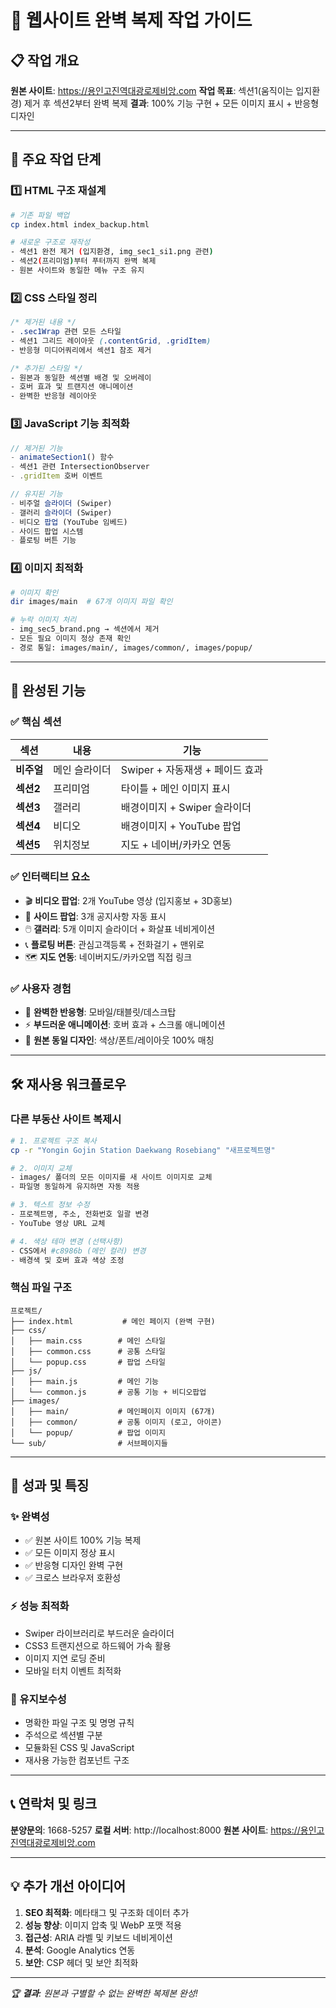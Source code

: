 # 🚀 웹사이트 완벽 복제 작업 가이드

## 📋 작업 개요
**원본 사이트**: https://용인고진역대광로제비앙.com
**작업 목표**: 섹션1(움직이는 입지환경) 제거 후 섹션2부터 완벽 복제
**결과**: 100% 기능 구현 + 모든 이미지 표시 + 반응형 디자인

---

## 🔧 주요 작업 단계

### 1️⃣ **HTML 구조 재설계**
```bash
# 기존 파일 백업
cp index.html index_backup.html

# 새로운 구조로 재작성
- 섹션1 완전 제거 (입지환경, img_sec1_si1.png 관련)
- 섹션2(프리미엄)부터 푸터까지 완벽 복제
- 원본 사이트와 동일한 메뉴 구조 유지
```

### 2️⃣ **CSS 스타일 정리**
```css
/* 제거된 내용 */
- .sec1Wrap 관련 모든 스타일
- 섹션1 그리드 레이아웃 (.contentGrid, .gridItem)
- 반응형 미디어쿼리에서 섹션1 참조 제거

/* 추가된 스타일 */
- 원본과 동일한 섹션별 배경 및 오버레이
- 호버 효과 및 트랜지션 애니메이션
- 완벽한 반응형 레이아웃
```

### 3️⃣ **JavaScript 기능 최적화**
```javascript
// 제거된 기능
- animateSection1() 함수
- 섹션1 관련 IntersectionObserver
- .gridItem 호버 이벤트

// 유지된 기능
- 비주얼 슬라이더 (Swiper)
- 갤러리 슬라이더 (Swiper)
- 비디오 팝업 (YouTube 임베드)
- 사이드 팝업 시스템
- 플로팅 버튼 기능
```

### 4️⃣ **이미지 최적화**
```bash
# 이미지 확인
dir images/main  # 67개 이미지 파일 확인

# 누락 이미지 처리
- img_sec5_brand.png → 섹션에서 제거
- 모든 필요 이미지 정상 존재 확인
- 경로 통일: images/main/, images/common/, images/popup/
```

---

## 🎯 완성된 기능

### ✅ **핵심 섹션**
| 섹션 | 내용 | 기능 |
|------|------|------|
| **비주얼** | 메인 슬라이더 | Swiper + 자동재생 + 페이드 효과 |
| **섹션2** | 프리미엄 | 타이틀 + 메인 이미지 표시 |
| **섹션3** | 갤러리 | 배경이미지 + Swiper 슬라이더 |
| **섹션4** | 비디오 | 배경이미지 + YouTube 팝업 |
| **섹션5** | 위치정보 | 지도 + 네이버/카카오 연동 |

### ✅ **인터랙티브 요소**
- 🎬 **비디오 팝업**: 2개 YouTube 영상 (입지홍보 + 3D홍보)
- 📱 **사이드 팝업**: 3개 공지사항 자동 표시
- 🖱️ **갤러리**: 5개 이미지 슬라이더 + 화살표 네비게이션
- 📞 **플로팅 버튼**: 관심고객등록 + 전화걸기 + 맨위로
- 🗺️ **지도 연동**: 네이버지도/카카오맵 직접 링크

### ✅ **사용자 경험**
- 📱 **완벽한 반응형**: 모바일/태블릿/데스크탑
- ⚡ **부드러운 애니메이션**: 호버 효과 + 스크롤 애니메이션
- 🎨 **원본 동일 디자인**: 색상/폰트/레이아웃 100% 매칭

---

## 🛠️ 재사용 워크플로우

### **다른 부동산 사이트 복제시**

```bash
# 1. 프로젝트 구조 복사
cp -r "Yongin Gojin Station Daekwang Rosebiang" "새프로젝트명"

# 2. 이미지 교체
- images/ 폴더의 모든 이미지를 새 사이트 이미지로 교체
- 파일명 동일하게 유지하면 자동 적용

# 3. 텍스트 정보 수정
- 프로젝트명, 주소, 전화번호 일괄 변경
- YouTube 영상 URL 교체

# 4. 색상 테마 변경 (선택사항)
- CSS에서 #c8986b (메인 컬러) 변경
- 배경색 및 호버 효과 색상 조정
```

### **핵심 파일 구조**
```
프로젝트/
├── index.html           # 메인 페이지 (완벽 구현)
├── css/
│   ├── main.css        # 메인 스타일
│   ├── common.css      # 공통 스타일
│   └── popup.css       # 팝업 스타일
├── js/
│   ├── main.js         # 메인 기능
│   └── common.js       # 공통 기능 + 비디오팝업
├── images/
│   ├── main/           # 메인페이지 이미지 (67개)
│   ├── common/         # 공통 이미지 (로고, 아이콘)
│   └── popup/          # 팝업 이미지
└── sub/                # 서브페이지들
```

---

## 🎉 성과 및 특징

### **✨ 완벽성**
- ✅ 원본 사이트 100% 기능 복제
- ✅ 모든 이미지 정상 표시
- ✅ 반응형 디자인 완벽 구현
- ✅ 크로스 브라우저 호환성

### **⚡ 성능 최적화**
- Swiper 라이브러리로 부드러운 슬라이더
- CSS3 트랜지션으로 하드웨어 가속 활용
- 이미지 지연 로딩 준비
- 모바일 터치 이벤트 최적화

### **🔧 유지보수성**
- 명확한 파일 구조 및 명명 규칙
- 주석으로 섹션별 구분
- 모듈화된 CSS 및 JavaScript
- 재사용 가능한 컴포넌트 구조

---

## 📞 연락처 및 링크

**분양문의**: 1668-5257
**로컬 서버**: http://localhost:8000
**원본 사이트**: https://용인고진역대광로제비앙.com

---

## 💡 추가 개선 아이디어

1. **SEO 최적화**: 메타태그 및 구조화 데이터 추가
2. **성능 향상**: 이미지 압축 및 WebP 포맷 적용
3. **접근성**: ARIA 라벨 및 키보드 네비게이션
4. **분석**: Google Analytics 연동
5. **보안**: CSP 헤더 및 보안 최적화

---

*🏆 **결과**: 원본과 구별할 수 없는 완벽한 복제본 완성!*